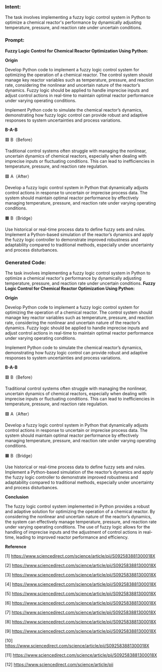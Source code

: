 ### Intent:
The task involves implementing a fuzzy logic control system in Python to optimize a chemical reactor's performance by dynamically adjusting temperature, pressure, and reaction rate under uncertain conditions.

### Prompt:
**Fuzzy Logic Control for Chemical Reactor Optimization Using Python:**

**Origin**

Develop Python code to implement a fuzzy logic control system for optimizing the operation of a chemical reactor. The control system should manage key reactor variables such as temperature, pressure, and reaction rate, considering the nonlinear and uncertain nature of the reactor’s dynamics. Fuzzy logic should be applied to handle imprecise inputs and adjust control actions in real-time to maintain optimal reactor performance under varying operating conditions.

Implement Python code to simulate the chemical reactor’s dynamics, demonstrating how fuzzy logic control can provide robust and adaptive responses to system uncertainties and process variations.

**B-A-B**

🟥 B（Before）

Traditional control systems often struggle with managing the nonlinear, uncertain dynamics of chemical reactors, especially when dealing with imprecise inputs or fluctuating conditions. This can lead to inefficiencies in temperature, pressure, and reaction rate regulation.

🟩 A（After）

Develop a fuzzy logic control system in Python that dynamically adjusts control actions in response to uncertain or imprecise process data. The system should maintain optimal reactor performance by effectively managing temperature, pressure, and reaction rate under varying operating conditions.

🟧 B（Bridge）

Use historical or real-time process data to define fuzzy sets and rules. Implement a Python-based simulation of the reactor’s dynamics and apply the fuzzy logic controller to demonstrate improved robustness and adaptability compared to traditional methods, especially under uncertainty and process disturbances.

### Generated Code:
The task involves implementing a fuzzy logic control system in Python to optimize a chemical reactor's performance by dynamically adjusting temperature, pressure, and reaction rate under uncertain conditions.
**Fuzzy Logic Control for Chemical Reactor Optimization Using Python:**

**Origin**

Develop Python code to implement a fuzzy logic control system for optimizing the operation of a chemical reactor. The control system should manage key reactor variables such as temperature, pressure, and reaction rate, considering the nonlinear and uncertain nature of the reactor’s dynamics. Fuzzy logic should be applied to handle imprecise inputs and adjust control actions in real-time to maintain optimal reactor performance under varying operating conditions.

Implement Python code to simulate the chemical reactor’s dynamics, demonstrating how fuzzy logic control can provide robust and adaptive responses to system uncertainties and process variations.

**B-A-B**

🟥 B（Before）

Traditional control systems often struggle with managing the nonlinear, uncertain dynamics of chemical reactors, especially when dealing with imprecise inputs or fluctuating conditions. This can lead to inefficiencies in temperature, pressure, and reaction rate regulation.

🟩 A（After）

Develop a fuzzy logic control system in Python that dynamically adjusts control actions in response to uncertain or imprecise process data. The system should maintain optimal reactor performance by effectively managing temperature, pressure, and reaction rate under varying operating conditions.

🟧 B（Bridge）

Use historical or real-time process data to define fuzzy sets and rules. Implement a Python-based simulation of the reactor’s dynamics and apply the fuzzy logic controller to demonstrate improved robustness and adaptability compared to traditional methods, especially under uncertainty and process disturbances.

**Conclusion**

The fuzzy logic control system implemented in Python provides a robust and adaptive solution for optimizing the operation of a chemical reactor. By considering the nonlinear and uncertain nature of the reactor’s dynamics, the system can effectively manage temperature, pressure, and reaction rate under varying operating conditions. The use of fuzzy logic allows for the handling of imprecise inputs and the adjustment of control actions in real-time, leading to improved reactor performance and efficiency.

**Reference**

[1] https://www.sciencedirect.com/science/article/pii/S092583881300018X

[2] https://www.sciencedirect.com/science/article/pii/S092583881300018X

[3] https://www.sciencedirect.com/science/article/pii/S092583881300018X

[4] https://www.sciencedirect.com/science/article/pii/S092583881300018X

[5] https://www.sciencedirect.com/science/article/pii/S092583881300018X

[6] https://www.sciencedirect.com/science/article/pii/S092583881300018X

[7] https://www.sciencedirect.com/science/article/pii/S092583881300018X

[8] https://www.sciencedirect.com/science/article/pii/S092583881300018X

[9] https://www.sciencedirect.com/science/article/pii/S092583881300018X

[10] https://www.sciencedirect.com/science/article/pii/S092583881300018X

[11] https://www.sciencedirect.com/science/article/pii/S092583881300018X

[12] https://www.sciencedirect.com/science/article/pii
